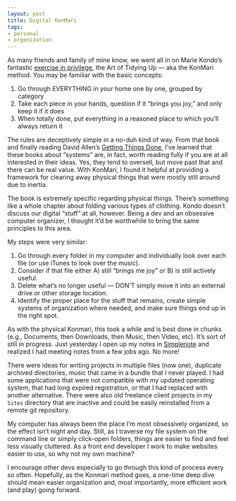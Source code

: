 ```yaml
---
layout: post
title: Digital KonMari
tags:
- personal
- organization
---
```


As many friends and family of mine know, we went all in on Marie Kondo’s fantastic [exercise in privilege](http://www.theatlantic.com/entertainment/archive/2016/03/marie-kondo-and-the-privilege-of-clutter/475266/), the Art of Tidying Up — aka the KonMari method. You may be familiar with the basic concepts:

1. Go through EVERYTHING in your home one by one, grouped by category
1. Take each piece in your hands, question if it “brings you joy,” and only keep it if it does
1. When totally done, put everything in a reasoned place to which you’ll always return it

The rules are deceptively simple in a no-duh kind of way. From that book and finally reading David Allen’s [Getting Things Done](https://www.goodreads.com/book/show/1633.Getting_Things_Done), I’ve learned that these books about “systems” are, in fact, worth reading fully if you are at all interested in their ideas. Yes, they tend to oversell, but move past that and there can be real value. With KonMari, I found it helpful at providing a framework for clearing away physical things that were mostly still around due to inertia.

The book is extremely specific regarding physical things. There’s something like a whole chapter about folding various types of clothing. Kondo doesn’t discuss our digital “stuff” at all, however. Being a dev and an obsessive computer organizer, I thought it’d be worthwhile to bring the same principles to this area.

My steps were very similar:

1. Go through every folder in my computer and individually look over each file (or use iTunes to look over the music).
1. Consider if that file either A) still “brings me joy” or B) is still actively useful.
1. Delete what’s no longer useful — DON’T simply move it into an external drive or other storage location.
1. Identify the proper place for the stuff that remains, create simple systems of organization where needed, and make sure things end up in the right spot.

As with the physical Konmari, this took a while and is best done in chunks (e.g., Documents, then Downloads, then Music, then Video, etc). It’s sort of still in progress. Just yesterday I open up my notes in [Simplenote](https://simplenote.com/) and realized I had meeting notes from a few jobs ago. No more!

There were ideas for writing projects in multiple files (now one), duplicate archived directories, music that came in a bundle that I never played. I had some applications that were not compatible with my updated operating system, that had long expired registration, or that I had replaced with another alternative. There were also old freelance client projects in my `Sites` directory that are inactive and could be easily reinstalled from a remote git repository.

My computer has always been the place I’m most obsessively organized, so the effect isn’t night and day. Still, as I traverse my file system on the command line or simply click-open folders, things are easier to find and feel less visually cluttered. As a front end developer I work to make websites easier to use, so why not my own machine?

I encourage other devs especially to go through this kind of process every so often. Hopefully, as the Konmari method goes, a one-time deep dive should mean easier organization and, most importantly, more efficient work (and play) going forward.